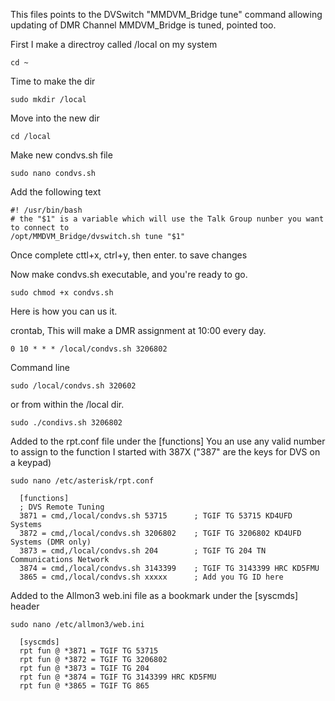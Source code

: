 This files points to the   DVSwitch  "MMDVM_Bridge tune" command allowing updating of DMR Channel MMDVM_Bridge is tuned, pointed too.

First I make a directroy called /local on my system

    cd ~
Time to make the dir

    sudo mkdir /local
Move into the new dir

    cd /local
Make new condvs.sh file

    sudo nano condvs.sh
Add the following text

    #! /usr/bin/bash
    # the "$1" is a variable which will use the Talk Group nunber you want to connect to
    /opt/MMDVM_Bridge/dvswitch.sh tune "$1"
Once complete   cttl+x, ctrl+y, then enter. to save changes

Now make condvs.sh  executable, and you're ready to go.

    sudo chmod +x condvs.sh
Here is how you can us it.    
  
  crontab, This will make a DMR assignment at 10:00 every day.
   
    0 10 * * * /local/condvs.sh 3206802 
  Command line
  
    sudo /local/condvs.sh 320602
or from within the /local dir.

    sudo ./condivs.sh 3206802
  Added to  the rpt.conf file  under the [functions]
  You an use any valid number to assign to the function
  I  started with 387X  ("387" are the keys for DVS on a keypad)

    sudo nano /etc/asterisk/rpt.conf

      [functions]
      ; DVS Remote Tuning
      3871 = cmd,/local/condvs.sh 53715      ; TGIF TG 53715 KD4UFD Systems
      3872 = cmd,/local/condvs.sh 3206802    ; TGIF TG 3206802 KD4UFD Systems (DMR only)
      3873 = cmd,/local/condvs.sh 204        ; TGIF TG 204 TN Communications Network
      3874 = cmd,/local/condvs.sh 3143399    ; TGIF TG 3143399 HRC KD5FMU
      3865 = cmd,/local/condvs.sh xxxxx      ; Add you TG ID here
  Added to the  Allmon3  web.ini file as a bookmark under the [syscmds] header

    sudo nano /etc/allmon3/web.ini

      [syscmds]
      rpt fun @ *3871 = TGIF TG 53715
      rpt fun @ *3872 = TGIF TG 3206802
      rpt fun @ *3873 = TGIF TG 204
      rpt fun @ *3874 = TGIF TG 3143399 HRC KD5FMU
      rpt fun @ *3865 = TGIF TG 865
